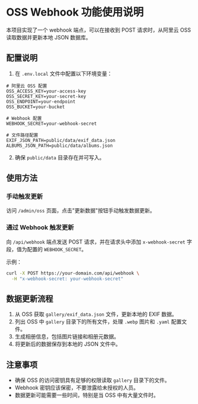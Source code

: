 # OSS Webhook 功能使用说明

本项目实现了一个 webhook 端点，可以在接收到 POST 请求时，从阿里云 OSS 读取数据并更新本地 JSON 数据库。

## 配置说明

1. 在 `.env.local` 文件中配置以下环境变量：

```
# 阿里云 OSS 配置
OSS_ACCESS_KEY=your-access-key
OSS_SECRET_KEY=your-secret-key
OSS_ENDPOINT=your-endpoint
OSS_BUCKET=your-bucket

# Webhook 配置
WEBHOOK_SECRET=your-webhook-secret

# 文件路径配置
EXIF_JSON_PATH=public/data/exif_data.json
ALBUMS_JSON_PATH=public/data/albums.json
```

2. 确保 `public/data` 目录存在并可写入。

## 使用方法

### 手动触发更新

访问 `/admin/oss` 页面，点击"更新数据"按钮手动触发数据更新。

### 通过 Webhook 触发更新

向 `/api/webhook` 端点发送 POST 请求，并在请求头中添加 `x-webhook-secret` 字段，值为配置的 `WEBHOOK_SECRET`。

示例：

```bash
curl -X POST https://your-domain.com/api/webhook \
  -H "x-webhook-secret: your-webhook-secret"
```

## 数据更新流程

1. 从 OSS 获取 `gallery/exif_data.json` 文件，更新本地的 EXIF 数据。
2. 列出 OSS 中 `gallery` 目录下的所有文件，处理 `.webp` 图片和 `.yaml` 配置文件。
3. 生成相册信息，包括图片链接和相册元数据。
4. 将更新后的数据保存到本地的 JSON 文件中。


## 注意事项

- 确保 OSS 的访问密钥具有足够的权限读取 `gallery` 目录下的文件。
- Webhook 密钥应该保密，不要泄露给未授权的人员。
- 数据更新可能需要一些时间，特别是当 OSS 中有大量文件时。 